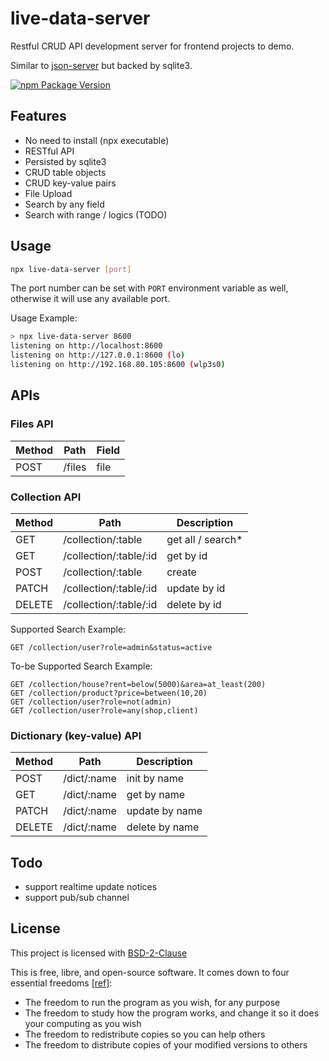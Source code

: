# live-data-server

Restful CRUD API development server for frontend projects to demo.

Similar to [json-server](https://github.com/typicode/json-server) but backed by sqlite3.

[![npm Package Version](https://img.shields.io/npm/v/live-data-server)](https://www.npmjs.com/package/live-data-server)

## Features

- No need to install (npx executable)
- RESTful API
- Persisted by sqlite3
- CRUD table objects
- CRUD key-value pairs
- File Upload
- Search by any field
- Search with range / logics (TODO)

## Usage

```bash
npx live-data-server [port]
```

The port number can be set with `PORT` environment variable as well, otherwise it will use any available port.

Usage Example:

```bash
> npx live-data-server 8600
listening on http://localhost:8600
listening on http://127.0.0.1:8600 (lo)
listening on http://192.168.80.105:8600 (wlp3s0)
```

## APIs

### Files API

| Method | Path   | Field |
| ------ | ------ | ----- |
| POST   | /files | file  |

### Collection API

| Method | Path                   | Description        |
| ------ | ---------------------- | ------------------ |
| GET    | /collection/:table     | get all / search\* |
| GET    | /collection/:table/:id | get by id          |
| POST   | /collection/:table     | create             |
| PATCH  | /collection/:table/:id | update by id       |
| DELETE | /collection/:table/:id | delete by id       |

Supported Search Example:

```
GET /collection/user?role=admin&status=active
```

To-be Supported Search Example:

```
GET /collection/house?rent=below(5000)&area=at_least(200)
GET /collection/product?price=between(10,20)
GET /collection/user?role=not(admin)
GET /collection/user?role=any(shop,client)
```

### Dictionary (key-value) API

| Method | Path        | Description    |
| ------ | ----------- | -------------- |
| POST   | /dict/:name | init by name   |
| GET    | /dict/:name | get by name    |
| PATCH  | /dict/:name | update by name |
| DELETE | /dict/:name | delete by name |

## Todo

- support realtime update notices
- support pub/sub channel

## License

This project is licensed with [BSD-2-Clause](./LICENSE)

This is free, libre, and open-source software. It comes down to four essential freedoms [[ref]](https://seirdy.one/2021/01/27/whatsapp-and-the-domestication-of-users.html#fnref:2):

- The freedom to run the program as you wish, for any purpose
- The freedom to study how the program works, and change it so it does your computing as you wish
- The freedom to redistribute copies so you can help others
- The freedom to distribute copies of your modified versions to others
